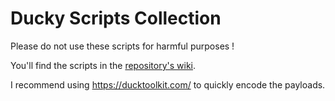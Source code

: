 # Ducky Scripts Collection
Please do not use these scripts for harmful purposes !

You'll find the scripts in the [repository's wiki](https://github.com/TheTeasel/DuckyScripts_Collection/wiki).

I recommend using https://ducktoolkit.com/ to quickly encode the payloads.
